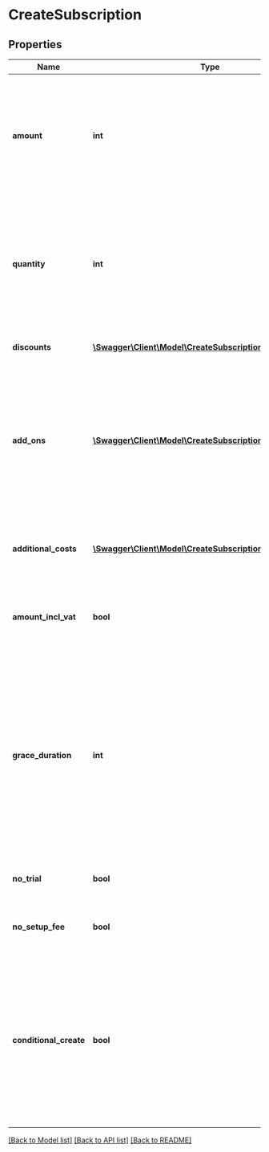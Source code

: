 # CreateSubscription

## Properties
Name | Type | Description | Notes
------------ | ------------- | ------------- | -------------
**amount** | **int** | Optional custom per quantity plan price. If provided the plan price billed for each billing period will be overridden by this price. | [optional] 
**quantity** | **int** | Optional quantity of the plan product for this subscription. If not provided the default is the default plan quantity defined for the plan. | [optional] 
**discounts** | [**\Swagger\Client\Model\CreateSubscriptionDiscount[]**](CreateSubscriptionDiscount.md) | Discounts to attach to subscription | [optional] 
**add_ons** | [**\Swagger\Client\Model\CreateSubscriptionAddOn[]**](CreateSubscriptionAddOn.md) | Add-ons to attach to subscription. The same add-on can only be attached to subscription once unless unique handles are supplied for the subscription add-on. | [optional] 
**additional_costs** | [**\Swagger\Client\Model\CreateSubscriptionAdditionalCost[]**](CreateSubscriptionAdditionalCost.md) | Additional costs to add to subscription at creation time | [optional] 
**amount_incl_vat** | **bool** | Whether the optional amount is including VAT. Defaults to true. | [optional] 
**grace_duration** | **int** | A grace duration in seconds from the creation of a subscription where no dunning process is started for a failing invoice. This allows a certain amount of time for the customer to sign up with a payment method. | [optional] 
**no_trial** | **bool** | Override plan trial settings and disable trial | [optional] 
**no_setup_fee** | **bool** | Override plan setup fee settings and disable fee | [optional] 
**conditional_create** | **bool** | If the subscription is eligible to bill for the first period right away, this option will make the creation conditional on a successful payment of the first invoice. Default is false. | [optional] 

[[Back to Model list]](../README.md#documentation-for-models) [[Back to API list]](../README.md#documentation-for-api-endpoints) [[Back to README]](../README.md)


